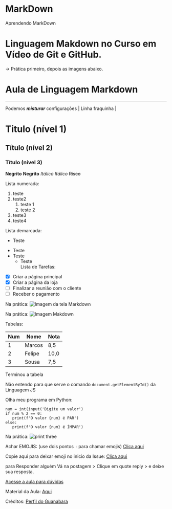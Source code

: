 # MarkDown 
 Aprendendo MarkDown 
 # Linguagem Makdown no Curso em Vídeo de Git e GitHub.  

 -> Prática primeiro, depois as imagens abaixo. 

# Aula de Linguagem Markdown 
*** 
Podemos **_misturar_** configurações
| Linha fraquinha | 
# Titulo (nível 1)
## Título (nível 2)
### Título (nível 3)
**Negrito**
__Negrito__
_Itálico_
*Itálico*
~~Risco~~

Lista numerada: 
1. teste 
1. teste2
     1. teste 1 
     1. teste 2
1. teste3
1. teste4 

Lista  demarcada: 
-  Teste 
*  Teste
*  Teste 
    * Teste  
Lista de Tarefas: 

- [X] Criar a página principal 
- [X]  Criar a página da loja 
- [ ] Finalizar a reunião com o cliente 
- [ ] Receber o pagamento 

Na prática: 
![Imagem da tela Markdown](https://user-images.githubusercontent.com/67933145/111035398-22456280-83f9-11eb-833f-d788d96a9cf4.jpg)

Na prática: 
![Imagem Makdown](https://user-images.githubusercontent.com/67933145/111035422-4739d580-83f9-11eb-9967-3feb1c6a9373.jpg)

Tabelas:

Num | Nome | Nota 
---|---|----
1 | Marcos | 8,5 
2 | Felipe | 10,0
3 | Sousa | 7,5

Terminou a tabela  

Não entendo para que serve o comando `document.getElementById()` da Linguagem JS 

Olha meu programa em Python: 
```
num = int(input('Digite um valor') 
if num % 2 == 0: 
   print(f'O valor {num} é PAR')
else: 
   print(f'O valor {num} é ÍMPAR')
````

Na prática: 
![print three](https://user-images.githubusercontent.com/67933145/111035978-a3055e00-83fb-11eb-9655-5981508c8c4f.jpg)


Achar EMOJIS: (use dois pontos `:` para chamar emojis) 
[Clica aqui](github.com/ikatyang/emoji-cheat-sheet)

Copie aqui para deixar emoji no inicio da Issue: 
[Clica aqui](emojipedia.org) 

para Responder alguém Vá na postagem > Clique em quote reply > e deixe sua resposta. 

[Acesse a aula para dúvidas](https://www.youtube.com/watch?v=LntSB-gl-ZI&list=PLHz_AreHm4dm7ZULPAmadvNhH6vk9oNZA&index=10)

Material da Aula: 
[Aqui](github.com/gustavoguanabara/git-github/tree/master/manuais-PDF)

Créditos: [Perfil do Guanabara](github.com/gustavoguanabara)
